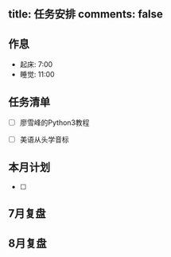 
title: 任务安排
comments: false
---




## 作息

 * 起床: 7:00
 * 睡觉: 11:00

## 任务清单

- [ ] 廖雪峰的Python3教程
- [ ] 美语从头学音标




## 本月计划
- [ ] 


## 7月复盘

## 8月复盘






